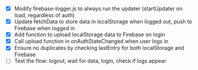 - [x] Modify firebase-logger.js to always run the updater (startUpdater on load, regardless of auth)
- [x] Update fetchData to store data in localStorage when logged out, push to Firebase when logged in
- [x] Add function to upload localStorage data to Firebase on login
- [x] Call upload function in onAuthStateChanged when user logs in
- [x] Ensure no duplicates by checking lastEntry for both localStorage and Firebase
- [ ] Test the flow: logout, wait for data, login, check if logs appear
